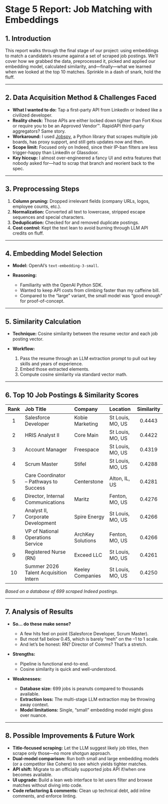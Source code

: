 # Stage 5 Report: Job Matching with Embeddings

## 1. Introduction

This report walks through the final stage of our project: using embeddings to match a candidate’s resume against a set of scraped job postings. We’ll cover how we grabbed the data, preprocessed it, picked and applied our embedding model, calculated similarity, and—finally—what we learned when we looked at the top 10 matches. Sprinkle in a dash of snark, hold the fluff.

---

## 2. Data Acquisition Method & Challenges Faced

* **What I wanted to do:** Tap a first-party API from LinkedIn or Indeed like a civilized developer.
* **Reality check:** Those APIs are either locked down tighter than Fort Knox or require you to be an Approved Vendor™. RapidAPI third-party aggregators? Same story.
* **Workaround:** I used [Jobspy](https://github.com/cullenwatson/jobspy), a Python library that scrapes multiple job boards, has proxy support, and still gets updates now and then.
* **Scope limit:** Focused only on Indeed, since their IP-ban filters are less trigger-happy than LinkedIn or Glassdoor.
* **Key hiccup:** I almost over-engineered a fancy UI and extra features that nobody asked for—had to scrap that branch and reorient back to the spec.

---

## 3. Preprocessing Steps

1. **Column pruning:** Dropped irrelevant fields (company URLs, logos, employee counts, etc.).
2. **Normalization:** Converted all text to lowercase, stripped escape sequences and special characters.
3. **Deduplication:** Checked for and removed duplicate postings.
4. **Cost control:** Kept the text lean to avoid burning through LLM API credits on fluff.

---

## 4. Embedding Model Selection

* **Model:** OpenAI’s `text-embedding-3-small`.
* **Reasoning:**

  * Familiarity with the OpenAI Python SDK.
  * Wanted to keep API costs from climbing faster than my caffeine bill.
  * Compared to the “large” variant, the small model was “good enough” for proof-of-concept.

---

## 5. Similarity Calculation

* **Technique:** Cosine similarity between the resume vector and each job posting vector.
* **Workflow:**

  1. Pass the resume through an LLM extraction prompt to pull out key skills and years of experience.
  2. Embed those extracted elements.
  3. Compute cosine similarity via standard vector math.

---

## 6. Top 10 Job Postings & Similarity Scores

| Rank | Job Title                              | Company           | Location         | Similarity |
| :--: | :------------------------------------- | :---------------- | :--------------- | :--------: |
|   1  | Salesforce Developer                   | Kobie Marketing   | St Louis, MO, US |   0.4443   |
|   2  | HRIS Analyst II                        | Core Main         | St Louis, MO, US |   0.4422   |
|   3  | Account Manager                        | Freespace         | St Louis, MO, US |   0.4319   |
|   4  | Scrum Master                           | Stifel            | St Louis, MO, US |   0.4288   |
|   5  | Care Coordinator – Pathways to Success | Centerstone       | Alton, IL, US    |   0.4281   |
|   6  | Director, Internal Communications      | Maritz            | Fenton, MO, US   |   0.4276   |
|   7  | Analyst II, Corporate Development      | Spire Energy      | St Louis, MO, US |   0.4266   |
|   8  | VP of National Operations Service      | ArchKey Solutions | Fenton, MO, US   |   0.4266   |
|   9  | Registered Nurse (RN)                  | Exceed LLC        | St Louis, MO, US |   0.4261   |
|  10  | Summer 2026 Talent Acquisition Intern  | Keeley Companies  | St Louis, MO, US |   0.4250   |

*Based on a database of 699 scraped Indeed postings.*

---

## 7. Analysis of Results

* **So… do these make sense?**

  * A few hits feel on point (Salesforce Developer, Scrum Master).
  * But most fall below 0.45, which is barely “meh” on the –1 to 1 scale.
  * And let’s be honest: RN? Director of Comms? That’s a stretch.
* **Strengths:**

  * Pipeline is functional end-to-end.
  * Cosine similarity is quick and well-understood.
* **Weaknesses:**

  * **Database size:** 699 jobs is peanuts compared to thousands available.
  * **Extraction loss:** The multi-stage LLM extraction may be throwing away context.
  * **Model limitations:** Single, “small” embedding model might gloss over nuance.

---

## 8. Possible Improvements & Future Work

* **Title-focused scraping:** Let the LLM suggest likely job titles, then scrape only those—no more shotgun approach.
* **Dual-model comparison:** Run both small and large embedding models (or a competitor like Cohere) to see which yields tighter matches.
* **API shift:** Migrate to an officially supported jobs API if/when one becomes available.
* **UI upgrade:** Build a lean web interface to let users filter and browse matches without diving into code.
* **Code refactoring & comments:** Clean up technical debt, add inline comments, and enforce linting.

